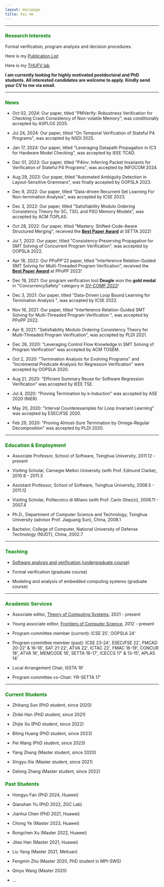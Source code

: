 ```yaml
---
layout: mainpage
title: Fei He
---
```


---

### <font color=green>Research Interests</font>

Formal verification, program analysis and decision procedures.

Here is my [Publication List](./publications.html)

Here is my [THUFV lab](https://thufv.github.io/) 

**I am currently looking for highly motivated postdoctoral and PhD students. All interested candidates are welcome to apply. Kindly send your CV to me via email.**

---


### <font color=green>News</font>

- Oct 02, 2024: Our paper, titled \"PMVerify: Robustness Verification for Checking Crash Consistency of Non-volatile Memory\", was conditionally accepted by ASPLOS 2025. 

- Jul 24, 2024: Our paper, titled \"On Temporal Verification of Stateful P4 Programs\", was accepted by NSDI 2025. 

- Jan 17, 2024: Our paper, titled \"Leveraging Datapath Propagation in IC3 for Hardware Model Checking\", was accepted by IEEE TCAD. 

- Dec 01, 2023: Our paper, titled \"P4Inv: Inferring Packet Invariants for Verification of Stateful P4 Programs\", was accepted by INFOCOM 2024. 

- Aug 29, 2023: Our paper, titled \"Automated Ambiguity Detection in Layout-Sensitive Grammars\", was finally accepted by OOPSLA 2023. 

- Dec 9, 2022: Our paper, titled \"Data-driven Recurrent Set Learning For Non-termination Analysis\", was accepted by ICSE 2023.

- Dec 3, 2022: Our paper, titled \"Satisfiability Modulo Ordering Consistency Theory for SC, TSO, and PSO Memory Models\", was accepted by ACM TOPLAS.

- Oct 28, 2022: Our paper, titled \"Mastery: Shifted-Code-Aware Structured Merging\", received the [**Best Paper Award**](https://lcs.ios.ac.cn/setta2022/index.php) at SETTA 2022!

- Jul 1, 2022: Our paper, titled \"Consistency-Preserving Propagation for SMT Solving of Concurrent Program Verification\", was accepted by OOPSLA 2022.

- Apr 18, 2022: Our PPoPP\'22 paper, titled \"Interference Relation-Guided SMT Solving for Multi-Threaded Program Verification\", received the [**Best Paper Award**](https://ppopp22.sigplan.org/) at PPoPP 2022!

- Dec 19, 2021: Our program verification tool **Deagle** won the **gold medal** in \"ConcurrencySafety\" category in [SV-COMP 2022](https://sv-comp.sosy-lab.org/2022/results/results-verified/)!

- Dec 3, 2021: Our paper, titled \"Data-Driven Loop Bound Learning for Termination Analysis \", was accepted by ICSE 2022. 

- Nov 16, 2021: Our paper, titled \"Interference Relation-Guided SMT Solving for Multi-Threaded Program Verification \", was accepted by PPoPP 2022.

- Apr 9, 2021: \"Satisfiability Modulo Ordering Consistency Theory for Multi-Threaded Program Verification\", was accepted by PLDI 2021.

- Dec 26, 2020: \"Leveraging Control Flow Knowledge in SMT Solving of Program Verification\" was accepted by ACM TOSEM. 

- Oct 2, 2020: \"Termination Analysis for Evolving Programs\" and \"Incremental Predicate Analysis for Regression Verification\" were accepted by OOPSLA 2020.

- Aug 21, 2020: \"Efficient Summary Reuse for Software Regression Verification\" was accepted by IEEE TSE.

- Jul 4, 2020: \"Proving Termination by k-Induction\" was accepted by ASE 2020 (NIER).

- May 20, 2020: \"Interval Counterexamples for Loop Invariant Learning\" was accepted by ESEC/FSE 2020.

- Feb 29, 2020: \"Proving Almost-Sure Termination by Omega-Regular Decomposition\" was accepted by PLDI 2020.

---

### <font color=green>Education & Employment</font>

- Associate Professor, School of Software, Tsinghua University, 2011.12 - present

- Visiting Scholar, Carnegie Mellon University (with Prof. Edmund Clarke), 2010.9 - 2011.3

- Assistant Professor, School of Software, Tsinghua University, 2008.5 - 2011.12

- Visiting Scholar, Politecnico di Milano (with Prof. Carlo Ghezzi), 2006.11 - 2007.4

- Ph.D., Department of Computer Science and Technology, Tsinghua University (advisor Prof. Jiaguang Sun), China, 2008.1

- Bachelor, College of Computer, National University of Defense Technology (NUDT), China, 2002.7

---

### <font color=green>Teaching</font>

- [Software analysis and verification (undergraduate course)](./teaching/ProgramVerification/s24/index.md)
  
- Formal verification (graduate course)

- Modeling and analysis of embedded computing systems (graduate course)

---

### <font color=green>Academic Services</font>

- Associate editor, [Theory of Computing Systems](https://www.springer.com/journal/224/editors), 2021 - present

- Young associate editor, [Frontiers of Computer Science](http://journal.hep.com.cn/fcs/EN/column/column22267.shtml#list), 2012 - present

- Program committee member (current): ICSE 25\', OOPSLA 24\' 

- Program committee member (past): ICSE 23-24\', ESEC/FSE 22\', FMCAD 20-22\' & 16-18\', SAT 21-22\', ATVA 22\', ICTAC 22\', FMAC 16-19\', CONCUR 18\', ATVA 18\', MEMCODE 18\', SETTA 16-17\', ICECCS 17\' & 13-15\', APLAS 14\'

- Local Arrangement Chair, ISSTA 19\'

- Program committee co-Chair: YR-SETTA 17\'

---

### <font color=green>Current Students</font>

- Zhihang Sun (PhD student, since 2020)

- Zhilei Han (PhD student, since 2021)

- Zhijie Xu (PhD student, since 2022)

- Biting Huang (PhD student, since 2023)

- Pei Wang (PhD student, since 2023)

- Yang Zhang (Master student, since 2020)

- Xingyu Xie (Master student, since 2021)

- Delong Zhang (Master student, since 2022)

### <font color=green>Past Students</font>

- Hongyu Fan (PhD 2024, Huawei)

- Qianshan Yu (PhD 2022, ZGC Lab)

- Jianhui Chen (PhD 2021, Huawei)

- Chong Ye (Master 2023, Huawei)

- Rongchen Xu (Master 2022, Huawei)

- Jitao Han (Master 2021, Huawei)

- Liu Yang (Master 2021, Meituan)

- Fengmin Zhu (Master 2020, PhD student in MPI-SWS)

- Qinyu Wang (Master 2020)

- ... 
